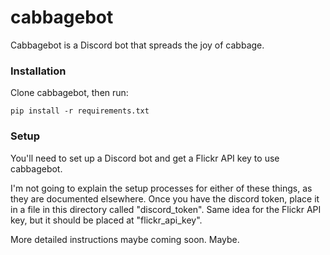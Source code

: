 # cabbagebot

Cabbagebot is a Discord bot that spreads the joy of cabbage.

### Installation

Clone cabbagebot, then run:

```pip install -r requirements.txt```

### Setup

You'll need to set up a Discord bot and get a Flickr API key to use cabbagebot.

I'm not going to explain the setup processes for either of these things, as
they are documented elsewhere. Once you have the discord token, place it in a
file in this directory called "discord_token". Same idea for the Flickr API key,
but it should be placed at "flickr_api_key".

More detailed instructions maybe coming soon. Maybe.